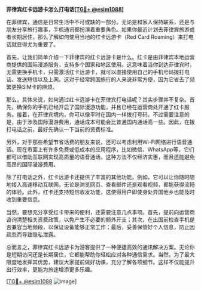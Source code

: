 **菲律宾红卡远游卡怎么打电话[[TG💪+ @esim1088](https://t.me/s/esim1088)]**

在菲律宾，通信是日常生活中不可或缺的一部分。无论是和家人保持联系，还是与朋友分享旅行趣事，手机通讯都扮演着重要角色。如果你最近计划去菲律宾旅游或者长期居住，那么了解如何使用当地的红卡远游卡（Red Card Roaming）来打电话就显得尤为重要了。

首先，让我们简单介绍一下菲律宾的红卡远游卡是什么。红卡是由菲律宾本地运营商提供的国际漫游服务，支持多个国家和地区使用。这意味着当你到达菲律宾时，无需更换手机卡，只需激活红卡远游卡，就可以直接使用自己的手机号码拨打电话、发送短信以及上网。这对于经常跨国旅行的人来说非常方便，因为它省去了频繁更换SIM卡的麻烦。

那么，具体来说，如何通过红卡远游卡在菲律宾打电话呢？其实步骤并不复杂。首先，确保你的手机已经开启了国际漫游功能，并且已经在运营商处开通了红卡服务。接着，在菲律宾境内，你可以像平时在国内一样拨打号码。不过需要注意的是，由于涉及国际漫游费用，通话成本可能会比普通国内通话高一些。因此，在拨打电话之前，最好先确认一下当前的资费标准。

另外，对于那些希望节省话费的朋友来说，还可以考虑利用Wi-Fi网络进行语音通话。现在市面上有许多免费或低成本的应用程序，比如微信、WhatsApp等，它们都可以借助互联网实现高质量的语音通话。这种方法不仅经济实惠，而且还能避免高昂的国际漫游费用。

除了打电话之外，红卡远游卡还提供了丰富的其他功能。例如，它可以让你随时随地接入高速移动互联网，无论是浏览网页、查看邮件还是观看视频，都能获得流畅的体验。此外，红卡还支持短信收发功能，这使得用户即使身处异国他乡也能及时收到重要信息。

当然，要想充分享受红卡带来的便利，还需要注意几点事项。首先，提前向运营商咨询清楚相关资费政策，以免产生不必要的额外开支；其次，在出国前检查手机是否兼容当地频段，以保证设备能够正常工作；最后，妥善保管好个人信息，防止因疏忽而导致隐私泄露。

总而言之，菲律宾红卡远游卡为游客提供了一种便捷高效的通讯解决方案。无论你是短期访问还是长期居住，它都能帮助你轻松应对各种通信需求。当然，为了最大限度地发挥其优势，建议大家提前做好功课，充分了解各项细节。这样不仅能提升出行效率，更能为旅途增添更多乐趣。

[[TG💪+ @esim1088](https://t.me/s/esim1088) ![Image](https://i.postimg.cc/4NQfJmqS/Snipaste-2025-05-13-00-14-12.png)]